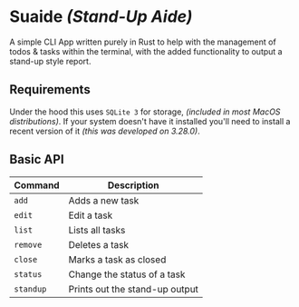 # Suaide _(Stand-Up Aide)_

A simple CLI App written purely in Rust to help with the management of todos & tasks within the terminal,
with the added functionality to output a stand-up style report.

## Requirements

Under the hood this uses `SQLite 3` for storage, _(included in most MacOS
distributions)_. If your system doesn't have it installed you'll need to install
a recent version of it _(this was developed on 3.28.0)_.

## Basic API

| Command   | Description                    |
| --------- | ------------------------------ |
| `add`     | Adds a new task                |
| `edit`    | Edit a task                    |
| `list`    | Lists all tasks                |
| `remove`  | Deletes a task                 |
| `close`   | Marks a task as closed         |
| `status`  | Change the status of a task    |
| `standup` | Prints out the stand-up output |
